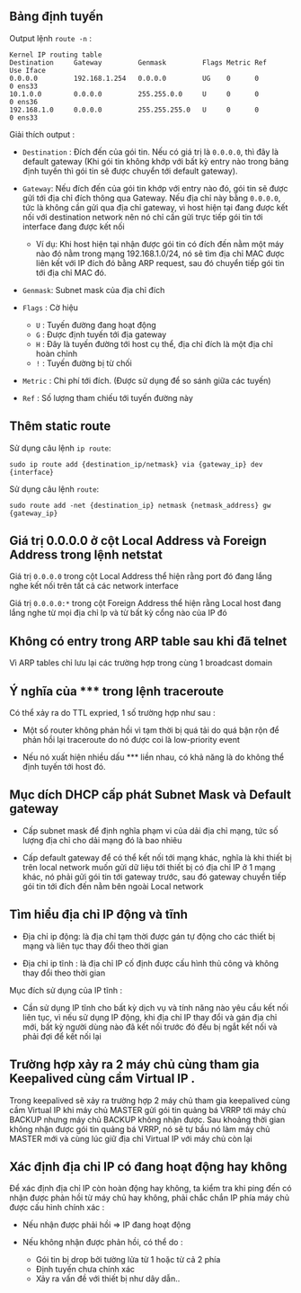 ## Bảng định tuyến

Output lệnh `route -n` :

```
Kernel IP routing table
Destination     Gateway         Genmask         Flags Metric Ref    Use Iface
0.0.0.0         192.168.1.254   0.0.0.0         UG    0      0        0 ens33
10.1.0.0        0.0.0.0         255.255.0.0     U     0      0        0 ens36
192.168.1.0     0.0.0.0         255.255.255.0   U     0      0        0 ens33
```

Giải thích output :

- `Destination` : Đích đến của gói tin. Nếu có giá trị là `0.0.0.0`, thì đây là default gateway (Khi gói tin không khớp với bất kỳ entry nào trong bảng định tuyến thì gói tin sẽ được chuyển tới default gateway).

- `Gateway`: Nếu đích đến của gói tin khớp với entry nào đó, gói tin sẽ được gửi tới địa chỉ đích thông qua Gateway. Nếu địa chỉ này bằng `0.0.0.0`, tức là không cần gửi qua địa chỉ gateway, vì host hiện tại đang được kết nối với destination network nên nó chỉ cần gửi trực tiếp gói tin tới interface đang được kết nối
  - Ví dụ: Khi host hiện tại nhận được gói tin có đích đến nằm một máy nào đó nằm trong mạng 192.168.1.0/24, nó sẽ tìm địa chỉ MAC được liên kết với IP đích đó bằng ARP request, sau đó chuyển tiếp gói tin tới địa chỉ MAC đó.

- `Genmask`: Subnet mask của địa chỉ đích

- `Flags` : Cờ hiệu
  - `U` : Tuyến đường đang hoạt động
  - `G` : Được định tuyến tới địa gateway
  - `H` : Đây là tuyến đường tới host cụ thể, địa chỉ đích là một địa chỉ hoàn chỉnh
  - `!` : Tuyến đường bị từ chối
- `Metric` : Chi phí tới đích. (Được sử dụng để so sánh giữa các tuyến)
- `Ref` : Số lượng tham chiếu tới tuyến đường này

## Thêm static route

Sử dụng câu lệnh `ip route`:

```
sudo ip route add {destination_ip/netmask} via {gateway_ip} dev {interface}
```

Sử dụng câu lệnh `route`:

```
sudo route add -net {destination_ip} netmask {netmask_address} gw {gateway_ip}
```

## Giá trị 0.0.0.0 ở cột Local Address và Foreign Address trong lệnh netstat

Giá trị `0.0.0.0` trong cột Local Address thể hiện rằng port đó đang lắng nghe kết nối trên tất cả các network interface

Giá trị `0.0.0.0:*` trong cột Foreign Address thể hiện rằng Local host đang lắng nghe từ mọi địa chỉ Ip và từ bất kỳ cổng nào của IP đó

## Không có entry trong ARP table sau khi đã telnet

Vì ARP tables chỉ lưu lại các trường hợp trong cùng 1 broadcast domain

## Ý nghĩa của *** trong lệnh traceroute

Có thể xảy ra do TTL expried, 1 số trường hợp như sau :

- Một số router không phản hồi vì tạm thời bị quá tải do quá bận rộn để phản hồi lại traceroute do nó được coi là low-priority event

- Nếu nó xuất hiện nhiều dấu *** liền nhau, có khả năng là do không thể định tuyến tới host đó.

## Mục dích DHCP cấp phát Subnet Mask và Default gateway

- Cấp subnet mask để định nghĩa phạm vi của dải địa chỉ mạng, tức số lượng địa chỉ cho dải mạng đó là bao nhiêu

- Cấp default gateway để có thể kết nối tới mạng khác, nghĩa là khi thiết bị trên local network muốn gửi dữ liệu tới thiết bị có địa chỉ IP ở 1 mạng khác, nó phải gửi gói tin tới gateway trước, sau đó gateway chuyển tiếp gói tin tới đích đến nằm bên ngoài Local network

## Tìm hiểu địa chỉ IP động và tĩnh

- Địa chỉ ip động: là địa chỉ tạm thời được gán tự động cho các thiết bị mạng và liên tục thay đổi theo thời gian

- Địa chỉ ip tĩnh : là địa chỉ IP cố định được cấu hình thủ công và không thay đổi theo thời gian

Mục đích sử dụng của IP tĩnh :

- Cần sử dụng IP tĩnh cho bất kỳ dịch vụ và tính năng nào yêu cầu kết nối liên tục, vì nếu sử dụng IP động, khi địa chỉ IP thay đổi và gán địa chỉ mới, bất kỳ người dùng nào đã kết nối trước đó đều bị ngắt kết nối và phải đợi để kết nối lại

## Trường hợp xảy ra 2 máy chủ cùng tham gia Keepalived cùng cầm Virtual IP .

Trong keepalived sẽ xảy ra trường hợp 2 máy chủ tham gia keepalived cùng cầm Virtual IP khi máy chủ MASTER gửi gói tin quảng bá VRRP tới máy chủ BACKUP nhưng máy chủ BACKUP không nhận được. Sau khoảng thời gian không nhận được gói tin quảng bá VRRP, nó sẽ tự bầu nó làm máy chủ MASTER mới và cùng lúc giữ địa chỉ Virtual IP với máy chủ còn lại

## Xác định địa chỉ IP có đang hoạt động hay không

Để xác định địa chỉ IP còn hoàn động hay không, ta kiểm tra khi ping đến có nhận được phản hồi từ máy chủ hay không, phải chắc chắn IP phía máy chủ được cấu hình chính xác :

- Nếu nhận được phải hồi => IP đang hoạt động

- Nếu không nhận được phản hồi, có thể do :

  - Gói tin bị drop bởi tường lửa từ 1 hoặc từ cả 2 phía
  - Định tuyến chưa chính xác
  - Xảy ra vấn đề với thiết bị như dây dẫn..
